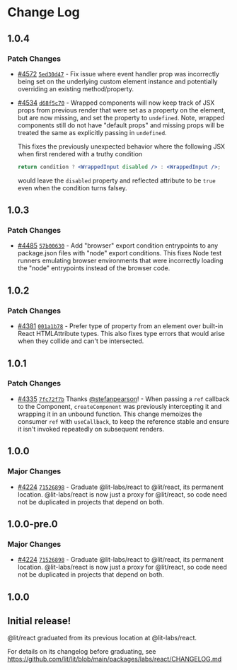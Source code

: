 # Change Log

## 1.0.4

### Patch Changes

- [#4572](https://github.com/lit/lit/pull/4572) [`5ed30d47`](https://github.com/lit/lit/commit/5ed30d47f7c2d5574293a9caf73cdf13a1907dcd) - Fix issue where event handler prop was incorrectly being set on the underlying custom element instance and potentially overriding an existing method/property.

- [#4534](https://github.com/lit/lit/pull/4534) [`d68f5c70`](https://github.com/lit/lit/commit/d68f5c705484b9f6ea1f553d4851a9aa6a440db0) - Wrapped components will now keep track of JSX props from previous render that were set as a property on the element, but are now missing, and set the property to `undefined`. Note, wrapped components still do not have "default props" and missing props will be treated the same as explicitly passing in `undefined`.

  This fixes the previously unexpected behavior where the following JSX when first rendered with a truthy condition

  ```jsx
  return condition ? <WrappedInput disabled /> : <WrappedInput />;
  ```

  would leave the `disabled` property and reflected attribute to be `true` even when the condition turns falsey.

## 1.0.3

### Patch Changes

- [#4485](https://github.com/lit/lit/pull/4485) [`57b00630`](https://github.com/lit/lit/commit/57b006306c269bd835979935dae3062599c4fccf) - Add "browser" export condition entrypoints to any package.json files with "node"
  export conditions. This fixes Node test runners emulating browser environments that were incorrectly loading the
  "node" entrypoints instead of the browser code.

## 1.0.2

### Patch Changes

- [#4381](https://github.com/lit/lit/pull/4381) [`001a1b78`](https://github.com/lit/lit/commit/001a1b78074aa799946c0db798bacc1ba1422cbf) - Prefer type of property from an element over built-in React HTMLAttribute types. This also fixes type errors that would arise when they collide and can't be intersected.

## 1.0.1

### Patch Changes

- [#4335](https://github.com/lit/lit/pull/4335) [`7fc72f7b`](https://github.com/lit/lit/commit/7fc72f7b1769d80961229537606083371a7dc1e8) Thanks [@stefanpearson](https://github.com/stefanpearson)! - When passing a `ref` callback to the Component, `createComponent` was previously intercepting it and wrapping it in an unbound function. This change memoizes the consumer `ref` with `useCallback`, to keep the reference stable and ensure it isn't invoked repeatedly on subsequent renders.

## 1.0.0

### Major Changes

- [#4224](https://github.com/lit/lit/pull/4224) [`71526898`](https://github.com/lit/lit/commit/71526898cc33ff8a466b9dcabb89d601ec862b9a) - Graduate @lit-labs/react to @lit/react, its permanent location. @lit-labs/react is now just a proxy for @lit/react, so code need not be duplicated in projects that depend on both.

## 1.0.0-pre.0

### Major Changes

- [#4224](https://github.com/lit/lit/pull/4224) [`71526898`](https://github.com/lit/lit/commit/71526898cc33ff8a466b9dcabb89d601ec862b9a) - Graduate @lit-labs/react to @lit/react, its permanent location. @lit-labs/react is now just a proxy for @lit/react, so code need not be duplicated in projects that depend on both.

## 1.0.0

## Initial release!

@lit/react graduated from its previous location at @lit-labs/react.

For details on its changelog before graduating, see https://github.com/lit/lit/blob/main/packages/labs/react/CHANGELOG.md
